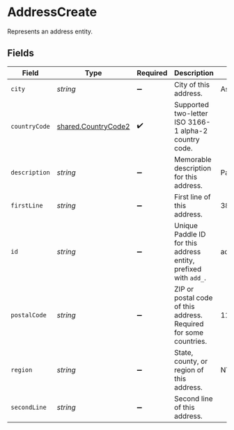 # AddressCreate

Represents an address entity.


## Fields

| Field                                                             | Type                                                              | Required                                                          | Description                                                       | Example                                                           |
| ----------------------------------------------------------------- | ----------------------------------------------------------------- | ----------------------------------------------------------------- | ----------------------------------------------------------------- | ----------------------------------------------------------------- |
| `city`                                                            | *string*                                                          | :heavy_minus_sign:                                                | City of this address.                                             | Astoria                                                           |
| `countryCode`                                                     | [shared.CountryCode2](../../../sdk/models/shared/countrycode2.md) | :heavy_check_mark:                                                | Supported two-letter ISO 3166-1 alpha-2 country code.             |                                                                   |
| `description`                                                     | *string*                                                          | :heavy_minus_sign:                                                | Memorable description for this address.                           | Paddle.com                                                        |
| `firstLine`                                                       | *string*                                                          | :heavy_minus_sign:                                                | First line of this address.                                       | 3811 Ditmars Blvd                                                 |
| `id`                                                              | *string*                                                          | :heavy_minus_sign:                                                | Unique Paddle ID for this address entity, prefixed with `add_`.   | add_01gm302t81w94gyjpjpqypkzkf                                    |
| `postalCode`                                                      | *string*                                                          | :heavy_minus_sign:                                                | ZIP or postal code of this address. Required for some countries.  | 11105-1803                                                        |
| `region`                                                          | *string*                                                          | :heavy_minus_sign:                                                | State, county, or region of this address.                         | NY                                                                |
| `secondLine`                                                      | *string*                                                          | :heavy_minus_sign:                                                | Second line of this address.                                      |                                                                   |